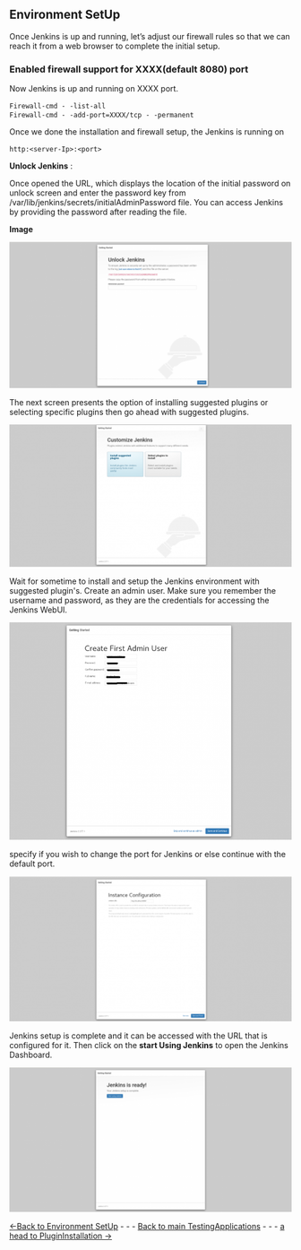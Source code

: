 ## Environment SetUp
Once Jenkins is up and running, let’s adjust our firewall rules so that we can reach it from a web browser to complete the initial setup. 

### Enabled firewall support for XXXX(default 8080) port

Now Jenkins is up and running on XXXX port.

    Firewall-cmd - -list-all
    Firewall-cmd - -add-port=XXXX/tcp - -permanent

Once we done the installation and firewall setup, the Jenkins is running on  
    
    http:<server-Ip>:<port>

**Unlock Jenkins** :

Once opened the URL, which displays the location of the initial password on unlock screen and enter the password key from /var/lib/jenkins/secrets/initialAdminPassword file. You can access Jenkins by providing the password after reading the file. 

**Image**

![UnlockImage](./Images/UnlockPage.png)

The next screen presents the option of installing suggested plugins or selecting specific plugins then go ahead with suggested plugins.

![SuggestedPlugins](./Images/suggestedplaugins.png)

Wait for sometime to install and setup the Jenkins environment with suggested plugin's. Create an admin user. Make sure you remember the username and password, as they are the credentials for accessing the Jenkins WebUI. 

![adminusercreation](./Images/adminuser.png)

specify if you wish to change the port for Jenkins or else continue with the default port. 

![configuration](./Images/instanceconfiguration.png)
 
Jenkins setup is complete and it can be accessed with the URL that is configured for it. 
Then click on the **start Using Jenkins** to open the Jenkins Dashboard. 

![jenkinsready](Images/jenkinsready.png)

[<-Back to Environment SetUp](./EnvironmentSetup.md) - - - [Back to main TestingApplications](../../../TestingApplications.md) - - - [a head to PluginInstallation ->](./PluginInstallation.md)